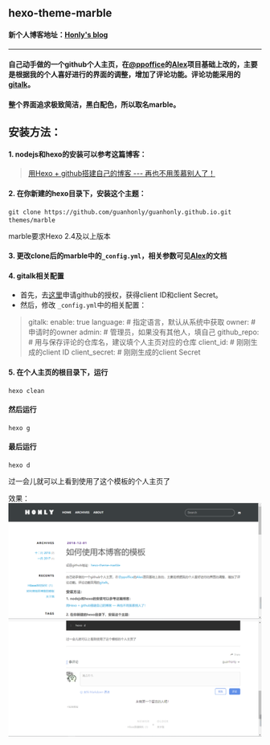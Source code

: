 ## hexo-theme-marble

#### 新个人博客地址：[Honly's blog](https://guanhonly.github.io/)
* * *
#### 自己动手做的一个github个人主页，在[@ppoffice](https://github.com/ppoffice)的[Alex](https://github.com/ppoffice/hexo-theme-alex)项目基础上改的，主要是根据我的个人喜好进行的界面的调整，增加了评论功能。评论功能采用的[gitalk](https://github.com/gitalk/gitalk)。

#### 整个界面追求极致简洁，黑白配色，所以取名marble。

## 安装方法：
#### 1. nodejs和hexo的安装可以参考这篇博客：
> [用Hexo + github搭建自己的博客 --- 再也不用羡慕别人了！
](https://blog.csdn.net/Hoshea_chx/article/details/78826689)

#### 2. 在你新建的hexo目录下，安装这个主题：
```
git clone https://github.com/guanhonly/guanhonly.github.io.git themes/marble
```
marble要求Hexo 2.4及以上版本

#### 3. 更改clone后的marble中的`_config.yml`，相关参数可见[Alex](https://github.com/ppoffice/hexo-theme-alex)的文档

#### 4. gitalk相关配置
* 首先，去[这里](https://github.com/settings/applications/new)申请github的授权，获得client ID和client Secret。
* 然后，修改 `_config.yml`中的相关配置：
> gitalk:
  enable: true
  language: # 指定语言，默认从系统中获取
  owner: # 申请时的owner
  admin: # 管理员，如果没有其他人，填自己
  github_repo: # 用与保存评论的仓库名，建议填个人主页对应的仓库
  client_id: # 刚刚生成的client ID
  client_secret: # 刚刚生成的client Secret

#### 5. 在个人主页的根目录下，运行
```
hexo clean
```
#### 然后运行
```
hexo g
```
#### 最后运行
```
hexo d
```
过一会儿就可以上看到使用了这个模板的个人主页了

效果：
![](https://raw.githubusercontent.com/guanhonly/HonlyBlogHelper/master/images/oldBlog1.png)
![](https://raw.githubusercontent.com/guanhonly/HonlyBlogHelper/master/images/oldBlog2.png)